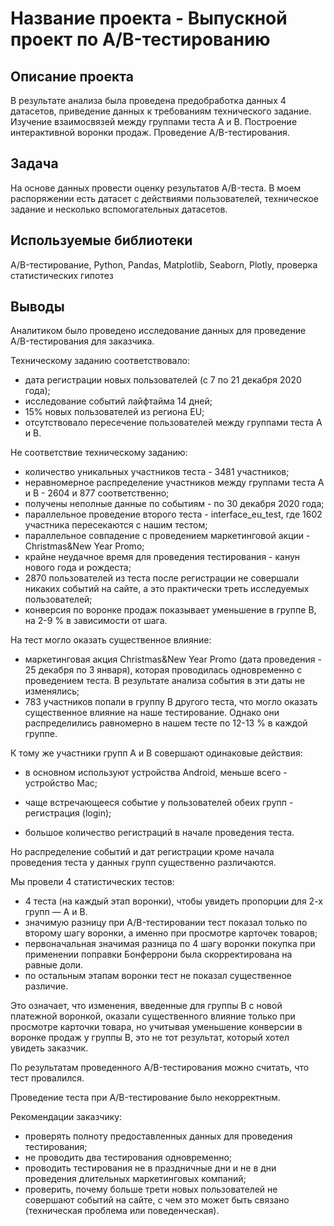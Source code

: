 # Название проекта - Выпускной проект по А/B-тестированию

## Описание проекта

В результате анализа была проведена предобработка данных 4 датасетов, приведение данных к требованиям технического задание. Изучение взаимосвязей между группами теста А и В. Построение интерактивной воронки продаж. Проведение A/B-тестирования.

## Задача

На основе данных провести оценку результатов A/B-теста. В моем распоряжении есть датасет с действиями пользователей, техническое задание и несколько вспомогательных датасетов.

## Используемые библиотеки

A/B-тестирование, Python, Pandas, Matplotlib, Seaborn, Plotly, проверка статистических гипотез

## Выводы

Аналитиком было проведено исследование данных для проведение A/B-тестирования для заказчика.

Техническому заданию соответствовало:

- дата регистрации новых пользователей (с 7 по 21 декабря 2020 года);
- исследование событий лайфтайма 14 дней;
- 15% новых пользователей из региона EU;
- отсутствовало пересечение пользователей между группами теста А и В.

Не соответствие техническому заданию:

- количество уникальных участников теста - 3481 участников;
- неравномерное распределение участников между группами теста А и В - 2604 и 877 соответственно;
- получены неполные данные по событиям - по 30 декабря 2020 года;
- параллельное проведение второго теста - interface_eu_test, где 1602 участника пересекаются с нашим тестом;
- параллельное совпадение с проведением маркетинговой акции - Christmas&New Year Promo;
- крайне неудачное время для проведения тестирования - канун нового года и рождеста;
- 2870 пользователей из теста после регистрации не совершали никаких событий на сайте, а это практически треть исследуемых пользователей;
- конверсия по воронке продаж показывает уменьшение в группе В, на 2-9 % в зависимости от шага.

На тест могло оказать существенное влияние:

- маркетинговая акция Christmas&New Year Promo (дата проведения - 25 декабря по 3 января), которая проводилась одновременно с проведением теста. В результате анализа события в эти даты не изменялись;
- 783 участников попали в группу В другого теста, что могло оказать существенное влияние на наше тестирование. Однако они распределились равномерно в нашем тесте по 12-13 % в каждой группе.

К тому же участники групп А и В совершают одинаковые действия:

- в основном используют устройства Android, меньше всего - устройство Mac;
- чаще встречающееся событие у пользователей обеих групп - регистрация (login);

- большое количество регистраций в начале проведения теста.

Но распределение событий и дат регистрации кроме начала проведения теста у данных групп существенно различаются.

Мы провели 4 статистических тестов:

- 4 теста (на каждый этап воронки), чтобы увидеть пропорции для 2-х групп — А и В.
- значимую разницу при A/B-тестировании тест показал только по второму шагу воронки, а именно при просмотре карточек товаров;
- первоначальная значимая разница по 4 шагу воронки покупка при применении поправки Бонферрони была скорректирована на равные доли.
- по остальным этапам воронки тест не показал существенное различие.

Это означает, что изменения, введенные для группы В с новой платежной воронкой, оказали существенного влияние только при просмотре карточки товара, но учитывая уменьшение конверсии в воронке продаж у группы В, это не тот результат, который хотел увидеть заказчик.

По результатам проведенного A/B-тестирования можно считать, что тест провалился.

Проведение теста при A/B-тестирование было некорректным.

Рекомендации заказчику:

- проверять полноту предоставленных данных для проведения тестирования;
- не проводить два тестирования одновременно;
- проводить тестирования не в праздничные дни и не в дни проведения длительных маркетинговых компаний;
- проверить, почему больше трети новых пользователей не совершают событий на сайте, с чем это может быть связано (техническая проблема или поведенческая).
